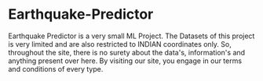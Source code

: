 # Earthquake-Predictor
 Earthquake Predictor is a very small ML Project. The Datasets of this project is very limited and are also restricted to INDIAN  coordinates only. So, throughout the site, there is no surety about the data's, information's and anything present over here. By visiting our site, you engage in our terms and conditions of every type.
